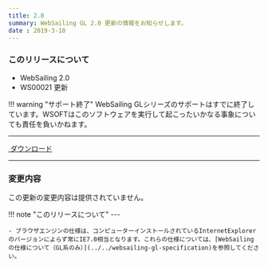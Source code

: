 ```yaml
---
title: 2.0
summary: WebSailing GL 2.0 更新の情報をお知らせします。
date : 2019-3-10
---
```

### このリリースについて

* WebSailing 2.0
* WS00021 更新

!!! warning "サポート終了"
    WebSailing GLシリーズのサポートはすでに終了しています。WSOFTはこのソフトウェアを実行して起こったいかなる事象についても責任を負いかねます。

---
<a href="https://download.wsoft.ws/WS00021" class="btn btn-primary btn-lg"><i class="bi bi-download"></i>&nbsp;ダウンロード</a>

---

### 変更内容
この更新の変更内容は提供されていません。

!!! note "このリリースについて"
    ---
    
    - ブラウザエンジンの仕様は、コンピューターインストールされているInternetExplorerのバージョンによらず常にIE7.0相当となります。これらの仕様については、[WebSailingの仕様について（GL系のみ）](../../websailing-gl-specification)を参照してください。